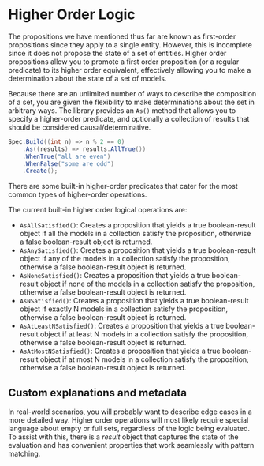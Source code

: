 ﻿# Higher Order Logic

The propositions we have mentioned thus far are known as first-order propositions since they apply to a single entity.
However, this is incomplete since it does not propose the state of a set of entities.
Higher order propositions allow you to promote a first order proposition (or a regular predicate) to its higher order 
equivalent, effectively allowing you to make a determination about the state of a set of models.

Because there are an unlimited number of ways to describe the composition of a set, you are given the flexibility to
make determinations about the set in arbitrary ways.  The library provides an `As()` method that allows you to specify 
a higher-order predicate, and optionally a collection of results that should be considered causal/determinative.

```csharp
Spec.Build((int n) => n % 2 == 0)
    .As((results) => results.AllTrue())
    .WhenTrue("all are even")
    .WhenFalse("some are odd")
    .Create();
```

There are some built-in higher-order predicates that cater for the most common types of higher-order 
operations.

The current built-in higher order logical operations are:
- `AsAllSatisfied()`: Creates a proposition that yields a true boolean-result object if all the models in a
  collection satisfy the proposition, otherwise a false boolean-result object is returned.
- `AsAnySatisfied()`: Creates a proposition that yields a true boolean-result object if any of the models in a
  collection satisfy the proposition, otherwise a false boolean-result object is returned.
- `AsNoneSatisfied()`: Creates a proposition that yields a true boolean-result object if none of the models in a
  collection satisfy the proposition, otherwise a false boolean-result object is returned.
- `AsNSatisfied()`: Creates a proposition that yields a true boolean-result object if exactly N models in a
  collection satisfy the proposition, otherwise a false boolean-result object is returned.
- `AsAtLeastNSatisfied()`: Creates a proposition that yields a true boolean-result object if at least N models in a
  collection satisfy the proposition, otherwise a false boolean-result object is returned.
- `AsAtMostNSatisfied()`: Creates a proposition that yields a true boolean-result object if at most N models in a
  collection satisfy the proposition, otherwise a false boolean-result object is returned.

## Custom explanations and metadata

In real-world scenarios, you will probably want to describe edge cases in a more detailed way. Higher order 
operations will most likely require special language about empty or full sets, regardless of the logic being 
evaluated.  To assist with this, there is a _result_ object that captures the state of the evaluation and has 
convenient properties that work seamlessly with pattern matching.
